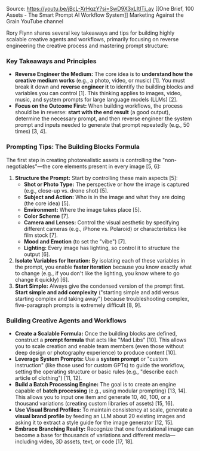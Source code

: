 Source: https://youtu.be/jBcL-XrHqzY?si=SwD9X3xLItITj_ay
[[One Brief, 100 Assets - The Smart Prompt AI Workflow System]]
Marketing Against the Grain YouTube channel

Rory Flynn shares several key takeaways and tips for building highly scalable creative agents and workflows, primarily focusing on reverse engineering the creative process and mastering prompt structure:

### Key Takeaways and Principles

*   **Reverse Engineer the Medium:** The core idea is to **understand how the creative medium works** (e.g., a photo, video, or music) [1]. You must break it down and **reverse engineer it** to identify the building blocks and variables you can control [1]. This thinking applies to images, video, music, and system prompts for large language models (LLMs) [2].
*   **Focus on the Outcome First:** When building workflows, the process should be in reverse: **start with the end result** (a good output), determine the necessary prompt, and then reverse engineer the system prompt and inputs needed to generate that prompt repeatedly (e.g., 50 times) [3, 4].

### Prompting Tips: The Building Blocks Formula

The first step in creating photorealistic assets is controlling the "non-negotiables"—the core elements present in every image [5, 6]:

1.  **Structure the Prompt:** Start by controlling these main aspects [5]:
    *   **Shot or Photo Type:** The perspective or how the image is captured (e.g., close-up vs. drone shot) [5].
    *   **Subject and Action:** Who is in the image and what they are doing (the core idea) [5].
    *   **Environment:** Where the image takes place [5].
    *   **Color Scheme** [7].
    *   **Camera and Lenses:** Control the visual aesthetic by specifying different cameras (e.g., iPhone vs. Polaroid) or characteristics like film stock [7].
    *   **Mood and Emotion** (to set the "vibe") [7].
    *   **Lighting:** Every image has lighting, so control it to structure the output [6].
2.  **Isolate Variables for Iteration:** By isolating each of these variables in the prompt, you enable **faster iteration** because you know exactly what to change (e.g., if you don't like the lighting, you know where to go change it quickly) [6].
3.  **Start Simple:** Always give the condensed version of the prompt first. **Start simple and add complexity** ("starting simple and add versus starting complex and taking away") because troubleshooting complex, five-paragraph prompts is extremely difficult [8, 9].

### Building Creative Agents and Workflows

*   **Create a Scalable Formula:** Once the building blocks are defined, construct a **prompt formula** that acts like "Mad Libs" [10]. This allows you to scale creation and enable team members (even those without deep design or photography experience) to produce content [10].
*   **Leverage System Prompts:** Use a **system prompt** or "custom instruction" (like those used for custom GPTs) to guide the workflow, setting the operating structure or basic rules (e.g., "describe each article of clothing") [11, 12].
*   **Build a Batch Processing Engine:** The goal is to create an engine capable of **batch processing** (e.g., using modular prompting) [13, 14]. This allows you to input one item and generate 10, 40, 100, or a thousand variations (creating custom libraries of assets) [15, 16].
*   **Use Visual Brand Profiles:** To maintain consistency at scale, generate a **visual brand profile** by feeding an LLM about 20 existing images and asking it to extract a style guide for the image generator [12, 15].
*   **Embrace Branching Reality:** Recognize that one foundational image can become a base for thousands of variations and different media—including video, 3D assets, text, or code [17, 18].